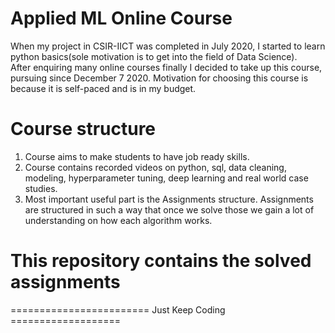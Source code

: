 # Applied ML Online Course <br>
When my project in CSIR-IICT was completed in July 2020, I started to learn python basics(sole motivation is to get into the field of Data Science).<br> 
After enquiring many online courses finally I decided to take up this course, pursuing since December 7 2020. Motivation for choosing this course is because it is self-paced and is in my budget.

# Course structure
1. Course aims to make students to have job ready skills.
2. Course contains recorded videos on python, sql, data cleaning, modeling, hyperparameter tuning, deep learning and real world case studies.
3. Most important useful part is the Assignments structure. Assignments are structured in such a way that once we solve those we gain a lot of understanding on how each algorithm works.

# This repository contains the solved assignments


======================== Just Keep Coding ===================
